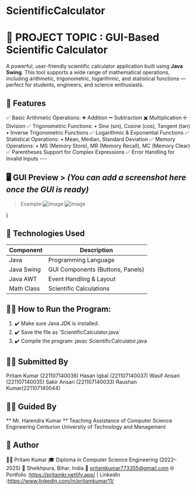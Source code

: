 # ScientificCalculator 

# 🔢 PROJECT TOPIC : GUI-Based Scientific Calculator 
A powerful, user-friendly scientific calculator application built using **Java Swing**. This tool supports a wide range of mathematical operations, including arithmetic, trigonometric, logarithmic, and statistical functions — perfect for students, engineers, and science enthusiasts.


## 🧠 Features
✅ Basic Arithmetic Operations: 
➕ Addition ➖ Subtraction ✖️ Multiplication ➗ Division 
✅ Trigonometric Functions: 
• Sine (sin), Cosine (cos), Tangent (tan) • Inverse Trigonometric Functions 
✅ Logarithmic & Exponential Functions ✅ Statistical Operations: 
• Mean, Median, Standard Deviation 
✅ Memory Operations:
• MS (Memory Store), MR (Memory Recall), MC (Memory Clear)
✅ Parentheses Support for Complex Expressions 
✅ Error Handling for Invalid Inputs --- 


## 🖥️ GUI Preview > *(You can add a screenshot here once the GUI is ready)* 
> Example:![image](https://github.com/user-attachments/assets/f550d137-9ab8-4275-b22d-1dac83cbc9e4) ![image](https://github.com/user-attachments/assets/054e7ad2-796a-4093-bbc3-006b4e72db3a)


)

## 🔧 Technologies Used

| Component       | Description                         |
|------------------|-------------------------------------|
| Java             | Programming Language                |
| Java Swing       | GUI Components (Buttons, Panels)    |
| Java AWT         | Event Handling & Layout             |
| Math Class       | Scientific Calculations             |

## 🧑‍💻 How to Run the Program:

1. ✔️ Make sure Java JDK is installed.
2. ✔️ Save the file as 'ScientificCalculator.java`
3. ✔️ Compile the program:
  javac ScientificCalculator.java


## 👨‍💻 Submitted By
Pritam Kumar (221107140036)
Hasan Iqbal (221107140037)
Wasif Ansari (221107140035)
Sakir Ansari (221107140033)
Raushan Kumar(221107140044) 

  ## 👨‍🏫 Guided By
 ** Mr. Harendra Kumar **
Teaching Assistance of Computer Science Engineering
Centurion University of Technology and Management

## 👤  Author
👨‍💻 Pritam Kumar
🎓 Diploma in Computer Science Engineering (2022–2025)
📍 Sheikhpura, Bihar, India
📧 pritamkumar773355@gmail.com
🌐 Portfolio :https://pritamkr.netlify.app/ | LinkedIn :https://www.linkedin.com/in/pritamkumar11/


